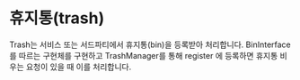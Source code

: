 # 휴지통(trash)

Trash는 서비스 또는 서드파티에서 휴지통(bin)을 등록받아 처리합니다.
BinInterface 를 따르는 구현체를 구현하고 TrashManager를 통해 register 에 등록하면 휴지통 비우는 요청이 있을 때 이를 처리합니다.